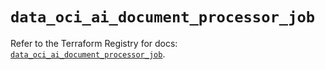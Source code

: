 # `data_oci_ai_document_processor_job`

Refer to the Terraform Registry for docs: [`data_oci_ai_document_processor_job`](https://registry.terraform.io/providers/oracle/oci/7.19.0/docs/data-sources/ai_document_processor_job).
